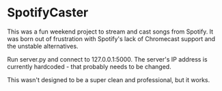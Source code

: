 # SpotifyCaster
This was a fun weekend project to stream and cast songs from Spotify. It was born out of frustration with Spotify's lack of Chromecast support and the unstable alternatives.

Run server.py and connect to 127.0.0.1:5000. The server's IP address is currently hardcoded - that probably needs to be changed.

This wasn't designed to be a super clean and professional, but it works.
